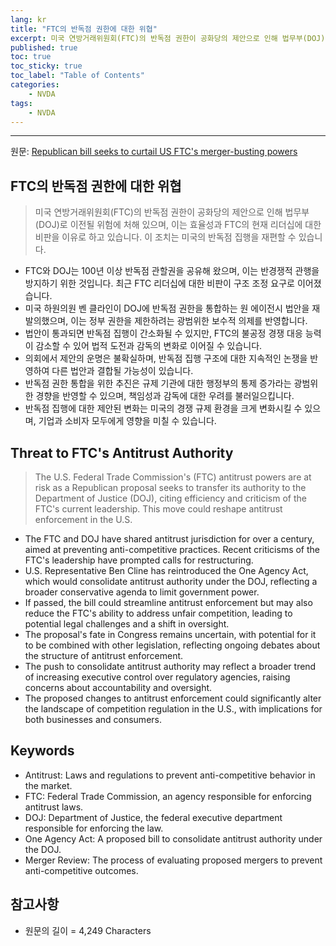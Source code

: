 ```yaml
---
lang: kr
title: "FTC의 반독점 권한에 대한 위협"
excerpt: 미국 연방거래위원회(FTC)의 반독점 권한이 공화당의 제안으로 인해 법무부(DOJ)로 이전될 위험에 처해 있으며, 이는 효율성과 FTC의 현재 리더십에 대한 비판을 이유로 하고 있습니다. 이 조치는 미국의 반독점 집행을 재편할 수 있습니다.
published: true
toc: true
toc_sticky: true
toc_label: "Table of Contents"
categories:
    - NVDA
tags:
    - NVDA
---
```


---

  원문: [Republican bill seeks to curtail US FTC's merger-busting powers](https://www.investing.com/news/stock-market-news/republican-bill-seeks-to-curtail-us-ftcs-mergerbusting-powers-3813728)

## FTC의 반독점 권한에 대한 위협

> 미국 연방거래위원회(FTC)의 반독점 권한이 공화당의 제안으로 인해 법무부(DOJ)로 이전될 위험에 처해 있으며, 이는 효율성과 FTC의 현재 리더십에 대한 비판을 이유로 하고 있습니다. 이 조치는 미국의 반독점 집행을 재편할 수 있습니다.


- FTC와 DOJ는 100년 이상 반독점 관할권을 공유해 왔으며, 이는 반경쟁적 관행을 방지하기 위한 것입니다. 최근 FTC 리더십에 대한 비판이 구조 조정 요구로 이어졌습니다.
- 미국 하원의원 벤 클라인이 DOJ에 반독점 권한을 통합하는 원 에이전시 법안을 재발의했으며, 이는 정부 권한을 제한하려는 광범위한 보수적 의제를 반영합니다.
- 법안이 통과되면 반독점 집행이 간소화될 수 있지만, FTC의 불공정 경쟁 대응 능력이 감소할 수 있어 법적 도전과 감독의 변화로 이어질 수 있습니다.
- 의회에서 제안의 운명은 불확실하며, 반독점 집행 구조에 대한 지속적인 논쟁을 반영하여 다른 법안과 결합될 가능성이 있습니다.
- 반독점 권한 통합을 위한 추진은 규제 기관에 대한 행정부의 통제 증가라는 광범위한 경향을 반영할 수 있으며, 책임성과 감독에 대한 우려를 불러일으킵니다.
- 반독점 집행에 대한 제안된 변화는 미국의 경쟁 규제 환경을 크게 변화시킬 수 있으며, 기업과 소비자 모두에게 영향을 미칠 수 있습니다.

## Threat to FTC's Antitrust Authority

> The U.S. Federal Trade Commission's (FTC) antitrust powers are at risk as a Republican proposal seeks to transfer its authority to the Department of Justice (DOJ), citing efficiency and criticism of the FTC's current leadership. This move could reshape antitrust enforcement in the U.S.


- The FTC and DOJ have shared antitrust jurisdiction for over a century, aimed at preventing anti-competitive practices. Recent criticisms of the FTC's leadership have prompted calls for restructuring.
- U.S. Representative Ben Cline has reintroduced the One Agency Act, which would consolidate antitrust authority under the DOJ, reflecting a broader conservative agenda to limit government power.
- If passed, the bill could streamline antitrust enforcement but may also reduce the FTC's ability to address unfair competition, leading to potential legal challenges and a shift in oversight.
- The proposal's fate in Congress remains uncertain, with potential for it to be combined with other legislation, reflecting ongoing debates about the structure of antitrust enforcement.
- The push to consolidate antitrust authority may reflect a broader trend of increasing executive control over regulatory agencies, raising concerns about accountability and oversight.
- The proposed changes to antitrust enforcement could significantly alter the landscape of competition regulation in the U.S., with implications for both businesses and consumers.

## Keywords

- Antitrust: Laws and regulations to prevent anti-competitive behavior in the market.
- FTC: Federal Trade Commission, an agency responsible for enforcing antitrust laws.
- DOJ: Department of Justice, the federal executive department responsible for enforcing the law.
- One Agency Act: A proposed bill to consolidate antitrust authority under the DOJ.
- Merger Review: The process of evaluating proposed mergers to prevent anti-competitive outcomes.

## 참고사항

- 원문의 길이 = 4,249 Characters

